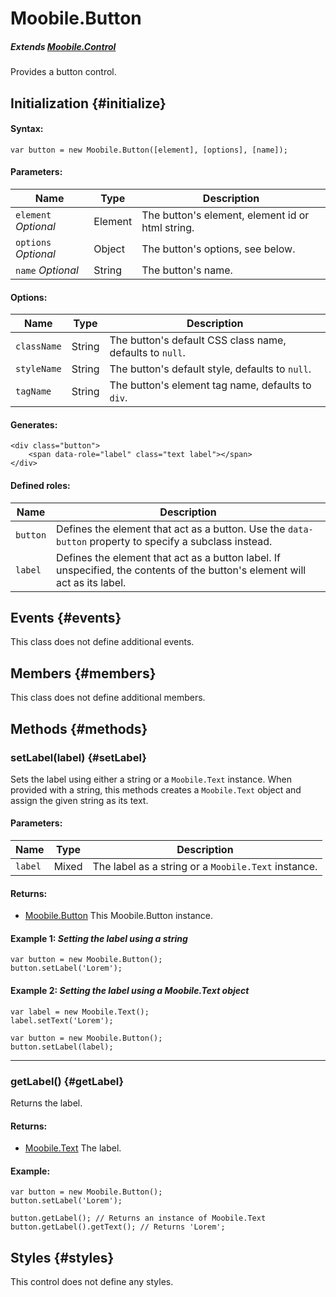 Moobile.Button
================================================================================

##### Extends [Moobile.Control](../Control/Control.md)

Provides a button control.

Initialization {#initialize}
--------------------------------------------------------------------------------

#### Syntax:

	var button = new Moobile.Button([element], [options], [name]);

#### Parameters:

Name                 | Type    | Description
-------------------- | ------- | -----------
`element` *Optional* | Element | The button's element, element id or html string.
`options` *Optional* | Object  | The button's options, see below.
`name`    *Optional* | String  | The button's name.

#### Options:

Name        | Type   | Description
----------- | ------ | -----------
`className` | String | The button's default CSS class name, defaults to `null`.
`styleName` | String | The button's default style, defaults to `null`.
`tagName`   | String | The button's element tag name, defaults to `div`.

#### Generates:

	<div class="button">
		<span data-role="label" class="text label"></span>
	</div>

#### Defined roles:

Name     | Description
-------- | -----------
`button` | Defines the element that act as a button. Use the `data-button` property to specify a subclass instead.
`label`  | Defines the element that act as a button label. If unspecified, the contents of the button's element will act as its label.

Events {#events}
--------------------------------------------------------------------------------

This class does not define additional events.

Members {#members}
--------------------------------------------------------------------------------

This class does not define additional members.

Methods {#methods}
--------------------------------------------------------------------------------

### setLabel(label) {#setLabel}

Sets the label using either a string or a `Moobile.Text` instance. When provided with a string, this methods creates a `Moobile.Text` object and assign the given string as its text.

#### Parameters:

Name    | Type  | Description
------- | ----- | -----------
`label` | Mixed | The label as a string or a `Moobile.Text` instance.

#### Returns:

- [Moobile.Button](../Control/Button.md) This Moobile.Button instance.

#### Example 1: *Setting the label using a string*

	var button = new Moobile.Button();
	button.setLabel('Lorem');

#### Example 2: *Setting the label using a Moobile.Text object*

	var label = new Moobile.Text();
	label.setText('Lorem');

	var button = new Moobile.Button();
	button.setLabel(label);

-----

### getLabel() {#getLabel}

Returns the label.

#### Returns:

- [Moobile.Text](../Control/Text.md) The label.

#### Example:

	var button = new Moobile.Button();
	button.setLabel('Lorem');

	button.getLabel(); // Returns an instance of Moobile.Text
	button.getLabel().getText(); // Returns 'Lorem';

Styles {#styles}
--------------------------------------------------------------------------------

This control does not define any styles.
